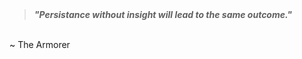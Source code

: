 <br/>
<br/>

> ***"Persistance without insight will lead to the same outcome."***
<br/>
~ The Armorer
